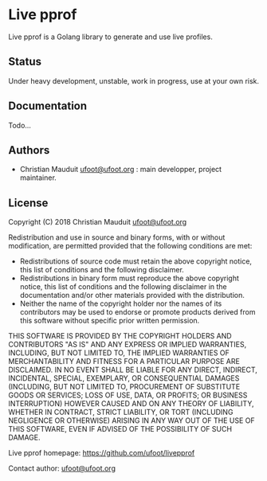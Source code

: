 Live pprof
==========

Live pprof is a Golang library to generate and use live profiles.

Status
------

Under heavy development, unstable, work in progress, use at your own risk.

Documentation
-------------

Todo...

Authors
-------

* Christian Mauduit <ufoot@ufoot.org> : main developper, project
  maintainer.

License
-------

Copyright (C)  2018  Christian Mauduit <ufoot@ufoot.org>

Redistribution and use in source and binary forms, with or without
modification, are permitted provided that the following conditions are met:

* Redistributions of source code must retain the above copyright
  notice, this list of conditions and the following disclaimer.
* Redistributions in binary form must reproduce the above copyright
  notice, this list of conditions and the following disclaimer in the
  documentation and/or other materials provided with the distribution.
* Neither the name of the copyright holder nor the
  names of its contributors may be used to endorse or promote products
  derived from this software without specific prior written permission.

THIS SOFTWARE IS PROVIDED BY THE COPYRIGHT HOLDERS AND CONTRIBUTORS "AS IS" AND
ANY EXPRESS OR IMPLIED WARRANTIES, INCLUDING, BUT NOT LIMITED TO, THE IMPLIED
WARRANTIES OF MERCHANTABILITY AND FITNESS FOR A PARTICULAR PURPOSE ARE
DISCLAIMED. IN NO EVENT SHALL <COPYRIGHT HOLDER> BE LIABLE FOR ANY
DIRECT, INDIRECT, INCIDENTAL, SPECIAL, EXEMPLARY, OR CONSEQUENTIAL DAMAGES
(INCLUDING, BUT NOT LIMITED TO, PROCUREMENT OF SUBSTITUTE GOODS OR SERVICES;
LOSS OF USE, DATA, OR PROFITS; OR BUSINESS INTERRUPTION) HOWEVER CAUSED AND
ON ANY THEORY OF LIABILITY, WHETHER IN CONTRACT, STRICT LIABILITY, OR TORT
(INCLUDING NEGLIGENCE OR OTHERWISE) ARISING IN ANY WAY OUT OF THE USE OF THIS
SOFTWARE, EVEN IF ADVISED OF THE POSSIBILITY OF SUCH DAMAGE.

Live pprof homepage: https://github.com/ufoot/livepprof

Contact author: ufoot@ufoot.org
